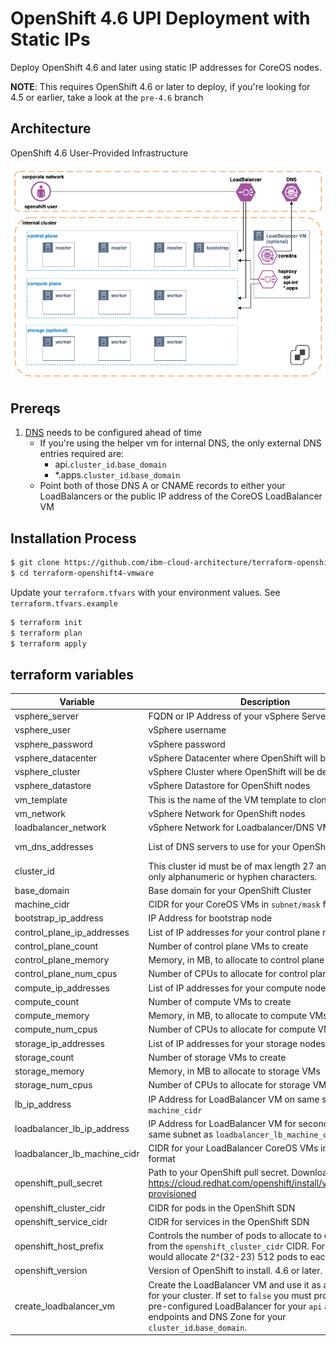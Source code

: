 # OpenShift 4.6 UPI Deployment with Static IPs

Deploy OpenShift 4.6 and later using static IP addresses for CoreOS nodes.

**NOTE**: This requires OpenShift 4.6 or later to deploy, if you're looking for 4.5 or earlier, take a look at the `pre-4.6` branch



## Architecture

OpenShift 4.6 User-Provided Infrastructure



![](./media/topology.png	)

## Prereqs

1. [DNS](https://docs.openshift.com/container-platform/4.3/installing/installing_vsphere/installing-vsphere.html#installation-dns-user-infra_installing-vsphere) needs to be configured ahead of time
    - If you're using the helper vm for internal DNS, the only external DNS entries required are:
      - api.`cluster_id`.`base_domain`
      - *.apps.`cluster_id`.`base_domain`
    - Point both of those DNS A or CNAME records to either your LoadBalancers or the public IP address of the CoreOS LoadBalancer VM

## Installation Process

```bash
$ git clone https://github.com/ibm-cloud-architecture/terraform-openshift4-vmware
$ cd terraform-openshift4-vmware
```

Update your `terraform.tfvars` with your environment values.  See `terraform.tfvars.example`


```bash
$ terraform init
$ terraform plan
$ terraform apply
```

## terraform variables

| Variable                     | Description                                                  | Type | Default |
| ---------------------------- | ------------------------------------------------------------ | ---- | ------- |
| vsphere_server               | FQDN or IP Address of your vSphere Server                    | string | - |
| vsphere_user | vSphere username                                             | string | - |
| vsphere_password             | vSphere password                                             | string | - |
| vsphere_datacenter           | vSphere Datacenter where OpenShift will be deployed          | string | - |
| vsphere_cluster              | vSphere Cluster where OpenShift will be deployed             | string | - |
| vsphere_datastore       | vSphere Datastore for OpenShift nodes                        | string | - |
| vm_template | This is the name of the VM template to clone.                | string | - |
| vm_network | vSphere Network for OpenShift nodes                   | string | - |
| loadbalancer_network       | vSphere Network for Loadbalancer/DNS VM                      | string | -                              |
| vm_dns_addresses           | List of DNS servers to use for your OpenShift Nodes          | list   | 8.8.8.8, 8.8.4.4               |
| cluster_id                 | This cluster id must be of max length 27 and must have only alphanumeric or hyphen characters. | string | -                              |
| base_domain                | Base domain for your OpenShift Cluster                       | string | -                              |
| machine_cidr | CIDR for your CoreOS VMs in `subnet/mask` format.            | string | -                              |
|bootstrap_ip_address|IP Address for bootstrap node|string|-|
|control_plane_ip_addresses|List of IP addresses for your control plane nodes|list|-|
| control_plane_count          | Number of control plane VMs to create                        | string | 3                |
| control_plane_memory         | Memory, in MB, to allocate to control plane VMs              | string | 16384            |
|control_plane_num_cpus| Number of CPUs to allocate for control plane VMs             |string|4|
|compute_ip_addresses|List of IP addresses for your compute nodes|list|-|
|compute_count|Number of compute VMs to create|string|3|
|compute_memory|Memory, in MB, to allocate to compute VMs|string|8192|
|compute_num_cpus|Number of CPUs to allocate for compute VMs|string|3|
|storage_ip_addresses|List of IP addresses for your storage nodes|list|`Empty`|
|storage_count|Number of storage VMs to create|string|0|
| storage_memory               | Memory, in MB to allocate to storage VMs                     | string | 65536            |
| storage_num_cpus             | Number of CPUs to allocate for storage VMs                   | string | 16               |
| lb_ip_address                | IP Address for LoadBalancer VM on same subnet as `machine_cidr` | string | -                |
| loadbalancer_lb_ip_address   | IP Address for LoadBalancer VM for secondary NIC on same subnet as `loadbalancer_lb_machine_cidr` | string | -                |
| loadbalancer_lb_machine_cidr | CIDR for your LoadBalancer CoreOS VMs in `subnet/mask` format | string | -                |
| openshift_pull_secret        | Path to your OpenShift pull secret.  Download from https://cloud.redhat.com/openshift/install/vsphere/user-provisioned | string | -                |
| openshift_cluster_cidr       | CIDR for pods in the OpenShift SDN                           | string | 10.128.0.0/14    |
| openshift_service_cidr       | CIDR for services in the OpenShift SDN                       | string | 172.30.0.0/16    |
| openshift_host_prefix        | Controls the number of pods to allocate to each node from the `openshift_cluster_cidr` CIDR. For example, 23 would allocate 2^(32-23) 512 pods to each node. | string | 23               |
| openshift_version            | Version of OpenShift to install. 4.6 or later.               | string | 4.6              |
| create_loadbalancer_vm | Create the LoadBalancer VM and use it as a DNS server for your cluster.  If set to `false` you must provide a valid pre-configured LoadBalancer for your `api` and `*.apps` endpoints and DNS Zone for your `cluster_id`.`base_domain`. | bool | true |
